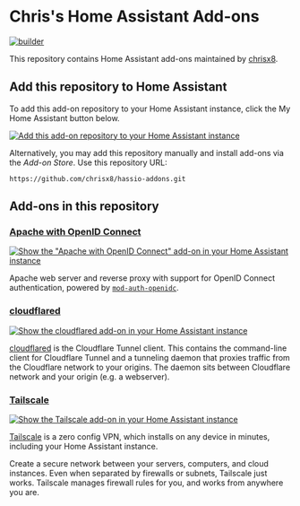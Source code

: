 # Chris's Home Assistant Add-ons

[![builder](https://github.com/chrisx8/hassio-addons/actions/workflows/build.yaml/badge.svg)](https://github.com/chrisx8/hassio-addons/actions/workflows/build.yaml)

This repository contains Home Assistant add-ons maintained by [chrisx8](https://github.com/chrisx8).

## Add this repository to Home Assistant

To add this add-on repository to your Home Assistant instance, click the My Home Assistant button below.

[![Add this add-on repository to your Home Assistant instance](https://my.home-assistant.io/badges/supervisor_add_addon_repository.svg)](https://my.home-assistant.io/redirect/supervisor_add_addon_repository/?repository_url=https%3A%2F%2Fgithub.com%2Fchrisx8%2Fhassio-addons)

Alternatively, you may add this repository manually and install add-ons via the *Add-on Store*.
Use this repository URL:
```
https://github.com/chrisx8/hassio-addons.git
```

## Add-ons in this repository

### [Apache with OpenID Connect](apache-oidc/)

[![Show the "Apache with OpenID Connect" add-on in your Home Assistant instance](https://my.home-assistant.io/badges/supervisor_addon.svg)](https://my.home-assistant.io/redirect/supervisor_addon/?addon=f5c7bb41_apache-oidc&repository_url=https%3A%2F%2Fgithub.com%2Fchrisx8%2Fhassio-addons)

Apache web server and reverse proxy with support for OpenID Connect authentication,
powered by [`mod-auth-openidc`](https://github.com/zmartzone/mod_auth_openidc).

### [cloudflared](cloudflared/)

[![Show the cloudflared add-on in your Home Assistant instance](https://my.home-assistant.io/badges/supervisor_addon.svg)](https://my.home-assistant.io/redirect/supervisor_addon/?addon=f5c7bb41_cloudflared&repository_url=https%3A%2F%2Fgithub.com%2Fchrisx8%2Fhassio-addons)

[cloudflared](https://github.com/cloudflare/cloudflared) is the Cloudflare Tunnel client. This contains the command-line client for Cloudflare Tunnel and a tunneling daemon that proxies traffic from the Cloudflare network to your origins. The daemon sits between Cloudflare network and your origin (e.g. a webserver).

### [Tailscale](tailscale/)

[![Show the Tailscale add-on in your Home Assistant instance](https://my.home-assistant.io/badges/supervisor_addon.svg)](https://my.home-assistant.io/redirect/supervisor_addon/?addon=f5c7bb41_tailscale&repository_url=https%3A%2F%2Fgithub.com%2Fchrisx8%2Fhassio-addons)

[Tailscale](https://tailscale.com) is a zero config VPN, which installs on any device in minutes,
including your Home Assistant instance.

Create a secure network between your servers, computers, and cloud instances.
Even when separated by firewalls or subnets, Tailscale just works. Tailscale
manages firewall rules for you, and works from anywhere you are.
